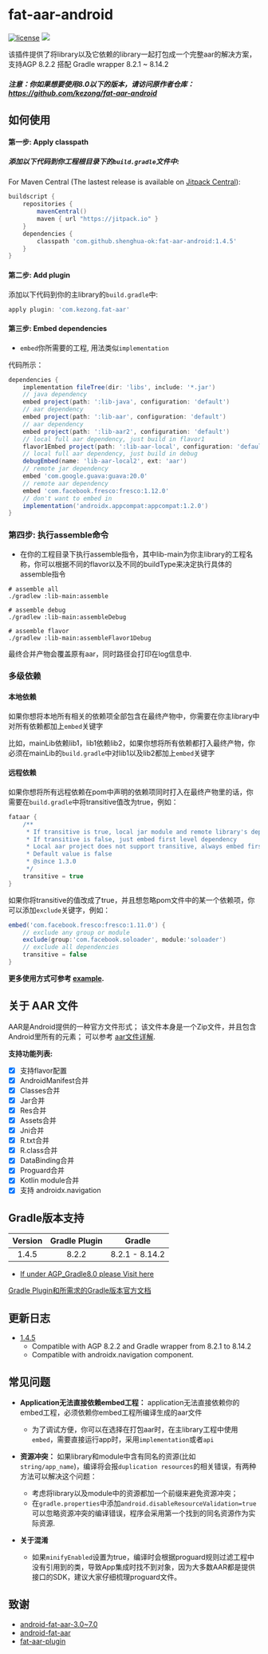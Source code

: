 # fat-aar-android
[![license](https://img.shields.io/badge/license-MIT-blue.svg)](https://github.com/shenghua-ok/fat-aar-android/blob/master/LICENSE)
[![](https://jitpack.io/v/shenghua-ok/fat-aar-android.svg)](https://jitpack.io/#shenghua-ok/fat-aar-android)

该插件提供了将library以及它依赖的library一起打包成一个完整aar的解决方案，支持AGP 8.2.2 搭配 Gradle wrapper 8.2.1 ~ 8.14.2
##### 注意：你如果想要使用8.0以下的版本，请访问原作者仓库：https://github.com/kezong/fat-aar-android

## 如何使用

#### 第一步: Apply classpath
##### 添加以下代码到你工程根目录下的`build.gradle`文件中:
For Maven Central (The lastest release is available on [Jitpack Central](https://jitpack.io/#shenghua-ok/fat-aar-android/1.4.5)):
```groovy
buildscript {
    repositories {
        mavenCentral()
        maven { url "https://jitpack.io" }
    }
    dependencies {
        classpath 'com.github.shenghua-ok:fat-aar-android:1.4.5'
    }
}
```

#### 第二步: Add plugin
添加以下代码到你的主library的`build.gradle`中:
```groovy
apply plugin: 'com.kezong.fat-aar'
```

#### 第三步: Embed dependencies
- `embed`你所需要的工程, 用法类似`implementation`

代码所示：
```groovy
dependencies {
    implementation fileTree(dir: 'libs', include: '*.jar')
    // java dependency
    embed project(path: ':lib-java', configuration: 'default')
    // aar dependency
    embed project(path: ':lib-aar', configuration: 'default')
    // aar dependency
    embed project(path: ':lib-aar2', configuration: 'default')
    // local full aar dependency, just build in flavor1
    flavor1Embed project(path: ':lib-aar-local', configuration: 'default')
    // local full aar dependency, just build in debug
    debugEmbed(name: 'lib-aar-local2', ext: 'aar')
    // remote jar dependency
    embed 'com.google.guava:guava:20.0'
    // remote aar dependency
    embed 'com.facebook.fresco:fresco:1.12.0'
    // don't want to embed in
    implementation('androidx.appcompat:appcompat:1.2.0')
}
```

### 第四步: 执行assemble命令

- 在你的工程目录下执行assemble指令，其中lib-main为你主library的工程名称，你可以根据不同的flavor以及不同的buildType来决定执行具体的assemble指令
```shell script
# assemble all 
./gradlew :lib-main:assemble

# assemble debug
./gradlew :lib-main:assembleDebug

# assemble flavor
./gradlew :lib-main:assembleFlavor1Debug
```
最终合并产物会覆盖原有aar，同时路径会打印在log信息中.

### 多级依赖

#### 本地依赖

如果你想将本地所有相关的依赖项全部包含在最终产物中，你需要在你主library中对所有依赖都加上`embed`关键字

比如，mainLib依赖lib1，lib1依赖lib2，如果你想将所有依赖都打入最终产物，你必须在mainLib的`build.gradle`中对lib1以及lib2都加上`embed`关键字

#### 远程依赖

如果你想将所有远程依赖在pom中声明的依赖项同时打入在最终产物里的话，你需要在`build.gradle`中将transitive值改为true，例如：
```groovy
fataar {
    /**
     * If transitive is true, local jar module and remote library's dependencies will be embed.
     * If transitive is false, just embed first level dependency
     * Local aar project does not support transitive, always embed first level
     * Default value is false
     * @since 1.3.0
     */
    transitive = true
}
```

如果你将transitive的值改成了true，并且想忽略pom文件中的某一个依赖项，你可以添加`exclude`关键字，例如：
```groovy
embed('com.facebook.fresco:fresco:1.11.0') {
    // exclude any group or module
    exclude(group:'com.facebook.soloader', module:'soloader')
    // exclude all dependencies
    transitive = false
}
```

**更多使用方式可参考 [example](./example).**

## 关于 AAR 文件
AAR是Android提供的一种官方文件形式；
该文件本身是一个Zip文件，并且包含Android里所有的元素；
可以参考 [aar文件详解][2].

**支持功能列表:**

- [x] 支持flavor配置
- [x] AndroidManifest合并
- [x] Classes合并
- [x] Jar合并
- [x] Res合并
- [x] Assets合并
- [x] Jni合并
- [x] R.txt合并
- [x] R.class合并
- [x] DataBinding合并
- [x] Proguard合并
- [x] Kotlin module合并
- [x] 支持 androidx.navigation

## Gradle版本支持

| Version | Gradle Plugin | Gradle |
| :--------: | :--------:|:-------:|
| 1.4.5 | 8.2.2 | 8.2.1 - 8.14.2 |

- [If under AGP_Gradle8.0 please Visit here](<https://github.com/kezong/fat-aar-android>)

[Gradle Plugin和所需求的Gradle版本官方文档](https://developer.android.google.cn/studio/releases/gradle-plugin.html)

## 更新日志
- [1.4.5](<https://jitpack.io/#shenghua-ok/fat-aar-android/1.4.5>)
  - Compatible with AGP 8.2.2 and Gradle wrapper from 8.2.1 to 8.14.2
  - Compatible with androidx.navigation component.
  
## 常见问题

- **Application无法直接依赖embed工程：** application无法直接依赖你的embed工程，必须依赖你embed工程所编译生成的aar文件
  - 为了调试方便，你可以在选择在打包aar时，在主library工程中使用`embed`，需要直接运行app时，采用`implementation`或者`api`

- **资源冲突：** 如果library和module中含有同名的资源(比如 `string/app_name`)，编译将会报`duplication resources`的相关错误，有两种方法可以解决这个问题：
  - 考虑将library以及module中的资源都加一个前缀来避免资源冲突； 
  - 在`gradle.properties`中添加`android.disableResourceValidation=true`可以忽略资源冲突的编译错误，程序会采用第一个找到的同名资源作为实际资源.

- **关于混淆**
  - 如果`minifyEnabled`设置为true，编译时会根据proguard规则过滤工程中没有引用到的类，导致App集成时找不到对象，因为大多数AAR都是提供接口的SDK，建议大家仔细梳理proguard文件。

## 致谢

* [android-fat-aar-3.0~7.0][1]
* [android-fat-aar][2]
* [fat-aar-plugin][5]

[1]: https://github.com/kezong/fat-aar-android
[2]: https://github.com/adwiv/android-fat-aar
[3]: https://developer.android.com/studio/projects/android-library.html#aar-contents
[4]: https://developer.android.com/studio/releases/gradle-plugin.html
[5]: https://github.com/Vigi0303/fat-aar-plugin

